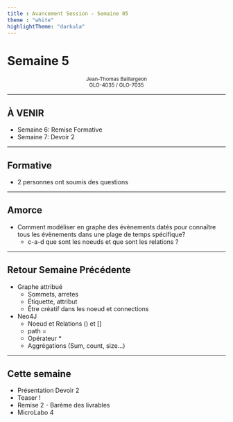```yaml
---
title : Avancement Session - Semaine 05
theme : "white"
highlightTheme: "darkula"
---
```


# Semaine 5


<small><div align=center>Jean-Thomas Baillargeon</small>  
<small>GLO-4035 / GLO-7035</small>  </div>

---

## À VENIR


* Semaine 6: Remise Formative
* Semaine 7: Devoir 2

---

## Formative

* 2 personnes ont soumis des questions

---

## Amorce

* Comment modéliser en graphe des évènements datés pour connaître tous les évènements dans une plage de temps spécifique?  
  * c-a-d que sont les noeuds et que sont les relations ?

---

## Retour Semaine Précédente

* Graphe attribué
    * Sommets, arretes
    * Étiquette, attribut
    * Être créatif dans les noeud et connections
* Neo4J
    * Noeud et Relations () et []
    * path = 
    * Opérateur *
    * Aggrégations (Sum, count, size...)

---

## Cette semaine

* Présentation Devoir 2
* Teaser !
* Remise 2 - Barème des livrables
* MicroLabo 4

